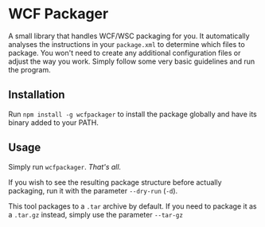 # WCF Packager
A small library that handles WCF/WSC packaging for you. It automatically analyses the instructions in your `package.xml` to determine which files to package. You won't need to create any additional configuration files or adjust the way you work. Simply follow some very basic guidelines and run the program.

## Installation
Run `npm install -g wcfpackager` to install the package globally and have its binary added to your PATH.

## Usage
Simply run `wcfpackager`. _That's all._

If you wish to see the resulting package structure before actually packaging, run it with the parameter `--dry-run` (`-d`).

This tool packages to a `.tar` archive by default. If you need to package it as a `.tar.gz` instead, simply use the parameter `--tar-gz`
